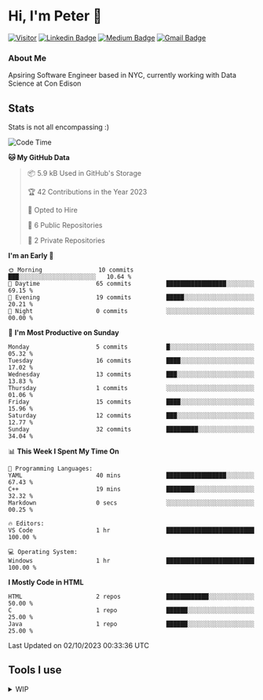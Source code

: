 # Hi, I'm Peter 👋
[![Visitor](https://komarev.com/ghpvc/?username=itspeter&style=flat-square&color=blue)](https://komarev.com/ghpvc/?username=itspeter&style=flat-square&color=blue)
[![Linkedin Badge](https://img.shields.io/badge/-Peter%20Wang-blue?style=flat&logo=Linkedin&logoColor=white&link=https://www.linkedin.com/in/itspeter/)](https://www.linkedin.com/in/itspeter/)
[![Medium Badge](https://img.shields.io/badge/-@itspetah-000000?style=flat&labelColor=000000&logo=Medium&link=https://medium.com/@itspetah)](https://medium.com/@itspetah)
[![Gmail Badge](https://img.shields.io/badge/-Peter-c14438?style=flat&logo=Gmail&logoColor=white&link=mailto:jessicalim813@gmail.com)](mailto:itspeterwang3@gmail.com)
<!--[![Website Badge](https://img.shields.io/badge/-website_url-47CCCC?style=flat&logo=Google-Chrome&logoColor=white&link=website_url)](website_url) -->

### About Me
Apsiring Software Engineer based in NYC, currently working with Data Science at Con Edison

## Stats

<p>Stats is not all encompassing :)</p>

<!--START_SECTION:waka-->
![Code Time](http://img.shields.io/badge/Code%20Time-2%20hrs%2046%20mins-blue)

**🐱 My GitHub Data** 

> 📦 5.9 kB Used in GitHub's Storage 
 > 
> 🏆 42 Contributions in the Year 2023
 > 
> 💼 Opted to Hire
 > 
> 📜 6 Public Repositories 
 > 
> 🔑 2 Private Repositories 
 > 
**I'm an Early 🐤** 

```text
🌞 Morning                10 commits          ███░░░░░░░░░░░░░░░░░░░░░░   10.64 % 
🌆 Daytime                65 commits          █████████████████░░░░░░░░   69.15 % 
🌃 Evening                19 commits          █████░░░░░░░░░░░░░░░░░░░░   20.21 % 
🌙 Night                  0 commits           ░░░░░░░░░░░░░░░░░░░░░░░░░   00.00 % 
```
📅 **I'm Most Productive on Sunday** 

```text
Monday                   5 commits           █░░░░░░░░░░░░░░░░░░░░░░░░   05.32 % 
Tuesday                  16 commits          ████░░░░░░░░░░░░░░░░░░░░░   17.02 % 
Wednesday                13 commits          ███░░░░░░░░░░░░░░░░░░░░░░   13.83 % 
Thursday                 1 commits           ░░░░░░░░░░░░░░░░░░░░░░░░░   01.06 % 
Friday                   15 commits          ████░░░░░░░░░░░░░░░░░░░░░   15.96 % 
Saturday                 12 commits          ███░░░░░░░░░░░░░░░░░░░░░░   12.77 % 
Sunday                   32 commits          █████████░░░░░░░░░░░░░░░░   34.04 % 
```


📊 **This Week I Spent My Time On** 

```text
💬 Programming Languages: 
YAML                     40 mins             █████████████████░░░░░░░░   67.43 % 
C++                      19 mins             ████████░░░░░░░░░░░░░░░░░   32.32 % 
Markdown                 0 secs              ░░░░░░░░░░░░░░░░░░░░░░░░░   00.25 % 

🔥 Editors: 
VS Code                  1 hr                █████████████████████████   100.00 % 

💻 Operating System: 
Windows                  1 hr                █████████████████████████   100.00 % 
```

**I Mostly Code in HTML** 

```text
HTML                     2 repos             ████████████░░░░░░░░░░░░░   50.00 % 
C                        1 repo              ██████░░░░░░░░░░░░░░░░░░░   25.00 % 
Java                     1 repo              ██████░░░░░░░░░░░░░░░░░░░   25.00 % 
```




 Last Updated on 02/10/2023 00:33:36 UTC
<!--END_SECTION:waka-->

## Tools I use
<details><summary>WIP
</summary>
</details>

<!--
![Metrics](https://metrics.lecoq.io/itspetah?template=classic&skyline=1&base=header%2C%20activity%2C%20community%2C%20repositories%2C%20metadata&base.indepth=false&base.hireable=false&base.skip=false&skyline=false&skyline.year=2023&skyline.frames=120&skyline.quality=5&skyline.compatibility=false&skyline.settings=%7B%0A%20%20%22url%22%3A%20%22https%3A%2F%2Fskyline.github.com%2F%24%7Blogin%7D%2F%24%7Byear%7D%22%2C%0A%20%20%22ready%22%3A%20%22%5B...document.querySelectorAll('span')%5D.map(span%20%3D%3E%20span.innerText).includes('Share%20on%20Twitter')%22%2C%0A%20%20%22wait%22%3A%201%2C%0A%20%20%22hide%22%3A%20%22button%2C%20footer%2C%20a%22%0A%7D%0A&config.timezone=America%2FNew_York)
-->
<!---
itspetah/itspetah is a ✨ special ✨ repository because its `README.md` (this file) appears on your GitHub profile.
You can click the Preview link to take a look at your changes.
--->
